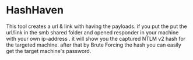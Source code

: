 # HashHaven
This tool creates a url &amp; link with having the payloads. if you put the put the url/link in the smb shared folder and opened responder in your machine with your own ip-address . it will show you the captured NTLM v2 hash for the targeted machine. after that by Brute Forcing the hash you can easily get the target machine's password.
